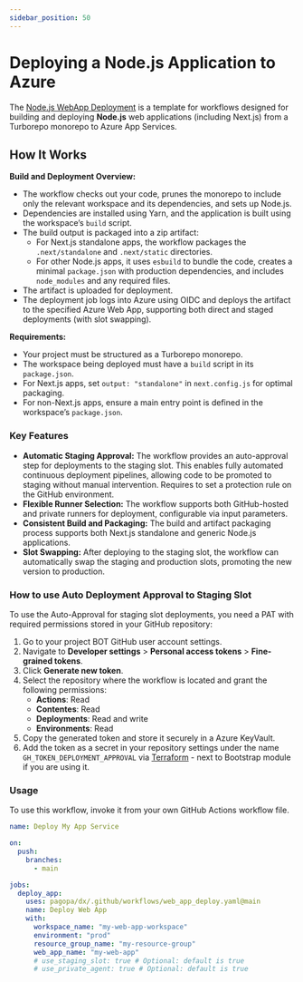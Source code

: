 ```yaml
---
sidebar_position: 50
---
```


# Deploying a Node.js Application to Azure

The
[Node.js WebApp Deployment](https://github.com/pagopa/dx/blob/main/.github/workflows/web_app_deploy.yaml)
is a template for workflows designed for building and deploying **Node.js** web
applications (including Next.js) from a Turborepo monorepo to Azure App
Services.

## How It Works

**Build and Deployment Overview:**

- The workflow checks out your code, prunes the monorepo to include only the
  relevant workspace and its dependencies, and sets up Node.js.
- Dependencies are installed using Yarn, and the application is built using the
  workspace’s `build` script.
- The build output is packaged into a zip artifact:
  - For Next.js standalone apps, the workflow packages the `.next/standalone`
    and `.next/static` directories.
  - For other Node.js apps, it uses `esbuild` to bundle the code, creates a
    minimal `package.json` with production dependencies, and includes
    `node_modules` and any required files.
- The artifact is uploaded for deployment.
- The deployment job logs into Azure using OIDC and deploys the artifact to the
  specified Azure Web App, supporting both direct and staged deployments (with
  slot swapping).

**Requirements:**

- Your project must be structured as a Turborepo monorepo.
- The workspace being deployed must have a `build` script in its `package.json`.
- For Next.js apps, set `output: "standalone"` in `next.config.js` for optimal
  packaging.
- For non-Next.js apps, ensure a main entry point is defined in the workspace’s
  `package.json`.

### Key Features

- **Automatic Staging Approval:** The workflow provides an auto-approval step
  for deployments to the staging slot. This enables fully automated continuous
  deployment pipelines, allowing code to be promoted to staging without manual
  intervention. Requires to set a protection rule on the GitHub environment.
- **Flexible Runner Selection:** The workflow supports both GitHub-hosted and
  private runners for deployment, configurable via input parameters.
- **Consistent Build and Packaging:** The build and artifact packaging process
  supports both Next.js standalone and generic Node.js applications.
- **Slot Swapping:** After deploying to the staging slot, the workflow can
  automatically swap the staging and production slots, promoting the new version
  to production.

### How to use Auto Deployment Approval to Staging Slot

To use the Auto-Approval for staging slot deployments, you need a PAT with
required permissions stored in your GitHub repository:

1. Go to your project BOT GitHub user account settings.
2. Navigate to **Developer settings** > **Personal access tokens** >
   **Fine-grained tokens**.
3. Click **Generate new token**.
4. Select the repository where the workflow is located and grant the following
   permissions:
   - **Actions**: Read
   - **Contentes**: Read
   - **Deployments**: Read and write
   - **Environments**: Read
5. Copy the generated token and store it securely in a Azure KeyVault.
6. Add the token as a secret in your repository settings under the name
   `GH_TOKEN_DEPLOYMENT_APPROVAL` via
   [Terraform](https://registry.terraform.io/providers/integrations/github/latest/docs/resources/actions_secret) -
   next to Bootstrap module if you are using it.

### Usage

To use this workflow, invoke it from your own GitHub Actions workflow file.

```yaml
name: Deploy My App Service

on:
  push:
    branches:
      - main

jobs:
  deploy_app:
    uses: pagopa/dx/.github/workflows/web_app_deploy.yaml@main
    name: Deploy Web App
    with:
      workspace_name: "my-web-app-workspace"
      environment: "prod"
      resource_group_name: "my-resource-group"
      web_app_name: "my-web-app"
      # use_staging_slot: true # Optional: default is true
      # use_private_agent: true # Optional: default is true
